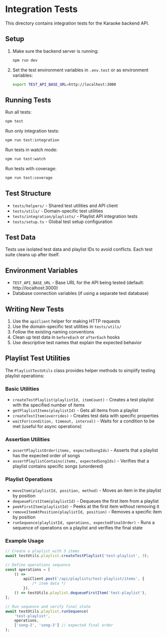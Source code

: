 # Integration Tests

This directory contains integration tests for the Karaoke backend API.

## Setup

1. Make sure the backend server is running:

    ```bash
    npm run dev
    ```

2. Set the test environment variables in `.env.test` or as environment variables:
    ```bash
    export TEST_API_BASE_URL=http://localhost:3000
    ```

## Running Tests

Run all tests:

```bash
npm test
```

Run only integration tests:

```bash
npm run test:integration
```

Run tests in watch mode:

```bash
npm run test:watch
```

Run tests with coverage:

```bash
npm run test:coverage
```

## Test Structure

- `tests/helpers/` - Shared test utilities and API client
- `tests/utils/` - Domain-specific test utilities
- `tests/integration/playlists/` - Playlist API integration tests
- `tests/setup.ts` - Global test setup configuration

## Test Data

Tests use isolated test data and playlist IDs to avoid conflicts. Each test suite cleans up after itself.

## Environment Variables

- `TEST_API_BASE_URL` - Base URL for the API being tested (default: http://localhost:3000)
- Database connection variables (if using a separate test database)

## Writing New Tests

1. Use the `apiClient` helper for making HTTP requests
2. Use the domain-specific test utilities in `tests/utils/`
3. Follow the existing naming conventions
4. Clean up test data in `beforeEach` or `afterEach` hooks
5. Use descriptive test names that explain the expected behavior

## Playlist Test Utilities

The `PlaylistTestUtils` class provides helper methods to simplify testing playlist operations:

### Basic Utilities

- `createTestPlaylist(playlistId, itemCount)` - Creates a test playlist with the specified number of items
- `getPlaylistItems(playlistId)` - Gets all items from a playlist
- `createTestItem(overrides)` - Creates test data with specific properties
- `waitFor(condition, timeout, interval)` - Waits for a condition to be met (useful for async operations)

### Assertion Utilities

- `assertPlaylistOrder(items, expectedSongIds)` - Asserts that a playlist has the expected order of songs
- `assertPlaylistContains(items, expectedSongIds)` - Verifies that a playlist contains specific songs (unordered)

### Playlist Operations

- `moveItem(playlistId, position, method)` - Moves an item in the playlist by position
- `dequeueFirstItem(playlistId)` - Dequeues the first item from a playlist
- `peekFirstItem(playlistId)` - Peeks at the first item without removing it
- `removeItemAtPosition(playlistId, position)` - Removes a specific item by position
- `runSequence(playlistId, operations, expectedFinalOrder)` - Runs a sequence of operations on a playlist and verifies the final state

### Example Usage

```typescript
// Create a playlist with 3 items
await testUtils.playlist.createTestPlaylist('test-playlist', 3);

// Define operations sequence
const operations = [
    () =>
        apiClient.post('/api/playlists/test-playlist/items', {
            /* item data */
        }),
    () => testUtils.playlist.dequeueFirstItem('test-playlist'),
];

// Run sequence and verify final state
await testUtils.playlist.runSequence(
    'test-playlist',
    operations,
    ['song-2', 'song-3'] // expected final order
);
```
